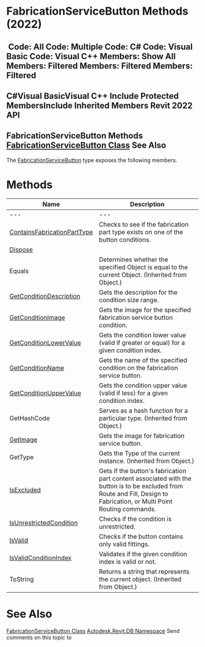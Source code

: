 # FabricationServiceButton Methods (2022)

﻿
 Code: All Code: Multiple Code: C# Code: Visual Basic Code: Visual C++  Members: Show All Members: Filtered Members: Filtered Members: Filtered   
---  
C#Visual BasicVisual C++
Include Protected MembersInclude Inherited Members
Revit 2022 API  
---  
FabricationServiceButton Methods  
[FabricationServiceButton Class](6a21f232-3a37-239b-8bb1-a8b02f2984ec.md "FabricationServiceButton Class") See Also  
---  
The [FabricationServiceButton](6a21f232-3a37-239b-8bb1-a8b02f2984ec.md "FabricationServiceButton Class") type exposes the following members.
# Methods
| Name | Description |
| --- | --- |
| --- | --- | --- |
| [ContainsFabricationPartType](345e1c56-258b-ea7f-f3db-0058ec324cf6.md "ContainsFabricationPartType Method") | Checks to see if the fabrication part type exists on one of the button conditions. |
| [Dispose](ad50735d-6899-6e64-d2c5-a1fde30589ff.md "Dispose Method") |
| Equals | Determines whether the specified Object is equal to the current Object. (Inherited from Object.) |
| [GetConditionDescription](2a084dae-2b93-2631-0f6a-ac3cd38268df.md "GetConditionDescription Method") | Gets the description for the condition size range. |
| [GetConditionImage](2fce0630-0135-1c5f-a2ac-4f6e211a9c61.md "GetConditionImage Method") | Gets the image for the specified fabrication service button condition. |
| [GetConditionLowerValue](1f081e5c-6343-9046-ee9a-9eeffe1a02ef.md "GetConditionLowerValue Method") | Gets the condition lower value (valid if greater or equal) for a given condition index. |
| [GetConditionName](f278b65d-03ff-a16b-356f-4dd1b1aaf8aa.md "GetConditionName Method") | Gets the name of the specified condition on the fabrication service button. |
| [GetConditionUpperValue](2b55ee19-8ec2-963f-d0cd-53629dc9b80e.md "GetConditionUpperValue Method") | Gets the condition upper value (valid if less) for a given condition index. |
| GetHashCode | Serves as a hash function for a particular type.  (Inherited from Object.) |
| [GetImage](f67cd761-830f-9822-7928-15d1e9cdad96.md "GetImage Method") | Gets the image for fabrication service button. |
| GetType | Gets the Type of the current instance. (Inherited from Object.) |
| [IsExcluded](0cbe64e6-fe07-ab38-953f-461691feefea.md "IsExcluded Method") | Gets if the button's fabrication part content associated with the button is to be excluded from Route and Fill, Design to Fabrication, or Multi Point Routing commands. |
| [IsUnrestrictedCondition](e3885c33-fc4c-12ee-6965-ccb9cc16e02f.md "IsUnrestrictedCondition Method") | Checks if the condition is unrestricted. |
| [IsValid](aba8c1e1-e011-c5f5-4d24-1a7e5c4b89bb.md "IsValid Method") | Checks if the button contains only valid fittings. |
| [IsValidConditionIndex](3f64e765-9531-c198-debe-71dee8b82ee7.md "IsValidConditionIndex Method") | Validates if the given condition index is valid or not. |
| ToString | Returns a string that represents the current object. (Inherited from Object.) |

# See Also
[FabricationServiceButton Class](6a21f232-3a37-239b-8bb1-a8b02f2984ec.md "FabricationServiceButton Class")
[Autodesk.Revit.DB Namespace](87546ba7-461b-c646-cbb1-2cb8f5bff8b2.md "Autodesk.Revit.DB Namespace")
Send comments on this topic to 